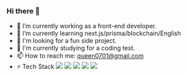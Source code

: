 ### Hi there 👋

- 🔭 I’m currently working as a front-end developer.
- 🌱 I’m currently learning next.js/prisma/blockchain/English
- 👯 I'm looking for a fun side project.
- 🤔 I'm currently studying for a coding test.
- 📫 How to reach me: <queen0701@gmail.com>
- ⚡ Tech Stack
<img src="https://img.shields.io/badge/JavaScript-F7DF1E?style=flat&logo=JavaScript&logoColor=222"/></a>
<img src="https://img.shields.io/badge/React-61DAFB?style=flat&logo=React&logoColor=222"/></a>
<img src="https://img.shields.io/badge/Ionic-3880FF?style=flat&logo=Ionic&logoColor=fff"/></a>
<img src="https://img.shields.io/badge/AmazonAWS-232F3E?style=flat&logo=CSS3&AmazonAWS=fff"/></a>
<img src="https://img.shields.io/badge/Node.js-339933?style=flat&logo=CSS3&NodeJs=fff"/></a>
